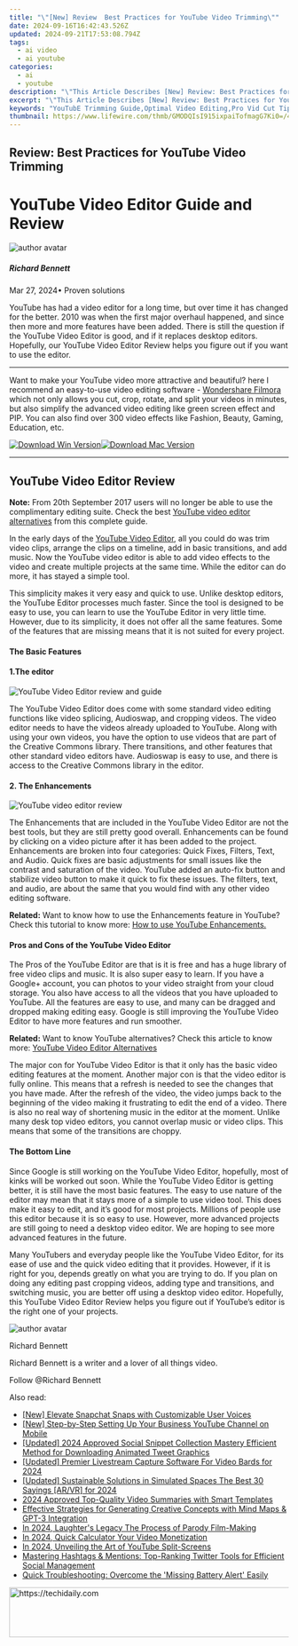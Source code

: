 ```yaml
---
title: "\"[New] Review  Best Practices for YouTube Video Trimming\""
date: 2024-09-16T16:42:43.526Z
updated: 2024-09-21T17:53:08.794Z
tags:
  - ai video
  - ai youtube
categories:
  - ai
  - youtube
description: "\"This Article Describes [New] Review: Best Practices for YouTube Video Trimming\""
excerpt: "\"This Article Describes [New] Review: Best Practices for YouTube Video Trimming\""
keywords: "YouTubE Trimming Guide,Optimal Video Editing,Pro Vid Cut Tips,Engaging Video Format,Shorten Vids Effectively,Video Edit Best Practices,Maximize View Time"
thumbnail: https://www.lifewire.com/thmb/GMODQIsI915ixpaiTofmagG7Ki0=/400x300/filters:no_upscale():max_bytes(150000):strip_icc()/original-pixel-fold-9fd8926119f846c9bc51c701453dd6c2.png
---
```


## Review: Best Practices for YouTube Video Trimming

# YouTube Video Editor Guide and Review

![author avatar](https://images.wondershare.com/filmora/article-images/richard-bennett.jpg)

##### Richard Bennett

 Mar 27, 2024• Proven solutions

YouTube has had a video editor for a long time, but over time it has changed for the better. 2010 was when the first major overhaul happened, and since then more and more features have been added. There is still the question if the YouTube Video Editor is good, and if it replaces desktop editors. Hopefully, our YouTube Video Editor Review helps you figure out if you want to use the editor.

---

Want to make your YouTube video more attractive and beautiful? here I recommend an easy-to-use video editing software - [Wondershare Filmora](https://tools.techidaily.com/wondershare/filmora/download/) which not only allows you cut, crop, rotate, and split your videos in minutes, but also simplify the advanced video editing like green screen effect and PIP. You can also find over 300 video effects like Fashion, Beauty, Gaming, Education, etc.

[![Download Win Version](https://images.wondershare.com/filmora/guide/download-btn-win.jpg)](https://tools.techidaily.com/wondershare/filmora/download/)[![Download Mac Version](https://images.wondershare.com/filmora/guide/download-btn-mac.jpg)](https://tools.techidaily.com/wondershare/filmora/download/)

---

## YouTube Video Editor Review

**Note:** From 20th September 2017 users will no longer be able to use the complimentary editing suite. Check the best [YouTube video editor alternatives](https://tools.techidaily.com/wondershare/filmora/download/) from this complete guide.

In the early days of the [YouTube Video Editor](https://www.youtube.com/editor), all you could do was trim video clips, arrange the clips on a timeline, add in basic transitions, and add music. Now the YouTube video editor is able to add video effects to the video and create multiple projects at the same time. While the editor can do more, it has stayed a simple tool.

This simplicity makes it very easy and quick to use. Unlike desktop editors, the YouTube Editor processes much faster. Since the tool is designed to be easy to use, you can learn to use the YouTube Editor in very little time. However, due to its simplicity, it does not offer all the same features. Some of the features that are missing means that it is not suited for every project.

#### **The Basic Features**

#### 1.The editor

![YouTube Video Editor review and guide](https://images.wondershare.com/filmora/article-images/add-music-to-youtube-video-6.jpg)

The YouTube Video Editor does come with some standard video editing functions like video splicing, Audioswap, and cropping videos. The video editor needs to have the videos already uploaded to YouTube. Along with using your own videos, you have the option to use videos that are part of the Creative Commons library. There transitions, and other features that other standard video editors have. Audioswap is easy to use, and there is access to the Creative Commons library in the editor.

#### 2. The Enhancements

![YouTube video editor review](https://images.wondershare.com/filmora/article-images/quick-fix.jpg)

The Enhancements that are included in the YouTube Video Editor are not the best tools, but they are still pretty good overall. Enhancements can be found by clicking on a video picture after it has been added to the project. Enhancements are broken into four categories: Quick Fixes, Filters, Text, and Audio. Quick fixes are basic adjustments for small issues like the contrast and saturation of the video. YouTube added an auto-fix button and stabilize video button to make it quick to fix these issues. The filters, text, and audio, are about the same that you would find with any other video editing software.

**Related:** Want to know how to use the Enhancements feature in YouTube? Check this tutorial to know more: [How to use YouTube Enhancements.](https://tools.techidaily.com/wondershare/filmora/download/)

#### **Pros and Cons of the YouTube Video Editor**

The Pros of the YouTube Editor are that is it is free and has a huge library of free video clips and music. It is also super easy to learn. If you have a Google+ account, you can photos to your video straight from your cloud storage. You also have access to all the videos that you have uploaded to YouTube. All the features are easy to use, and many can be dragged and dropped making editing easy. Google is still improving the YouTube Video Editor to have more features and run smoother.

**Related:** Want to know YouTube alternatives? Check this article to know more: [YouTube Video Editor Alternatives](https://tools.techidaily.com/wondershare/filmora/download/)

The major con for YouTube Video Editor is that it only has the basic video editing features at the moment. Another major con is that the video editor is fully online. This means that a refresh is needed to see the changes that you have made. After the refresh of the video, the video jumps back to the beginning of the video making it frustrating to edit the end of a video. There is also no real way of shortening music in the editor at the moment. Unlike many desk top video editors, you cannot overlap music or video clips. This means that some of the transitions are choppy.

#### **The Bottom Line**

Since Google is still working on the YouTube Video Editor, hopefully, most of kinks will be worked out soon. While the YouTube Video Editor is getting better, it is still have the most basic features. The easy to use nature of the editor may mean that it stays more of a simple to use video tool. This does make it easy to edit, and it’s good for most projects. Millions of people use this editor because it is so easy to use. However, more advanced projects are still going to need a desktop video editor. We are hoping to see more advanced features in the future.

Many YouTubers and everyday people like the YouTube Video Editor, for its ease of use and the quick video editing that it provides. However, if it is right for you, depends greatly on what you are trying to do. If you plan on doing any editing past cropping videos, adding type and transitions, and switching music, you are better off using a desktop video editor. Hopefully, this YouTube Video Editor Review helps you figure out if YouTube’s editor is the right one of your projects.

![author avatar](https://images.wondershare.com/filmora/article-images/richard-bennett.jpg)

Richard Bennett

Richard Bennett is a writer and a lover of all things video.

Follow @Richard Bennett

<ins class="adsbygoogle"
      style="display:block"
      data-ad-client="ca-pub-7571918770474297"
      data-ad-slot="8358498916"
      data-ad-format="auto"
      data-full-width-responsive="true"></ins>

<span class="atpl-alsoreadstyle">Also read:</span>
<div><ul>
<li><a href="https://snapchat-videos.techidaily.com/new-elevate-snapchat-snaps-with-customizable-user-voices/"><u>[New] Elevate Snapchat Snaps with Customizable User Voices</u></a></li>
<li><a href="https://youtube-help.techidaily.com/new-step-by-step-setting-up-your-business-youtube-channel-on-mobile/"><u>[New] Step-by-Step Setting Up Your Business YouTube Channel on Mobile</u></a></li>
<li><a href="https://twitter-videos.techidaily.com/updated-2024-approved-social-snippet-collection-mastery-efficient-method-for-downloading-animated-tweet-graphics/"><u>[Updated] 2024 Approved Social Snippet Collection Mastery Efficient Method for Downloading Animated Tweet Graphics</u></a></li>
<li><a href="https://youtube-webster.techidaily.com/ed-premier-livestream-capture-software-for-video-bards-for-2024/"><u>[Updated] Premier Livestream Capture Software For Video Bards for 2024</u></a></li>
<li><a href="https://fox-blue.techidaily.com/updated-sustainable-solutions-in-simulated-spaces-the-best-30-sayings-arvr-for-2024/"><u>[Updated] Sustainable Solutions in Simulated Spaces The Best 30 Sayings [AR/VR] for 2024</u></a></li>
<li><a href="https://youtube-help.techidaily.com/2024-approved-top-quality-video-summaries-with-smart-templates/"><u>2024 Approved Top-Quality Video Summaries with Smart Templates</u></a></li>
<li><a href="https://tech-revival.techidaily.com/effective-strategies-for-generating-creative-concepts-with-mind-maps-and-gpt-3-integration/"><u>Effective Strategies for Generating Creative Concepts with Mind Maps & GPT-3 Integration</u></a></li>
<li><a href="https://youtube-help.techidaily.com/in-2024-laughters-legacy-the-process-of-parody-film-making/"><u>In 2024, Laughter's Legacy The Process of Parody Film-Making</u></a></li>
<li><a href="https://youtube-help.techidaily.com/in-2024-quick-calculator-your-video-monetization/"><u>In 2024, Quick Calculator Your Video Monetization</u></a></li>
<li><a href="https://youtube-help.techidaily.com/in-2024-unveiling-the-art-of-youtube-split-screens/"><u>In 2024, Unveiling the Art of YouTube Split-Screens</u></a></li>
<li><a href="https://techtrends.techidaily.com/mastering-hashtags-and-mentions-top-ranking-twitter-tools-for-efficient-social-management/"><u>Mastering Hashtags & Mentions: Top-Ranking Twitter Tools for Efficient Social Management</u></a></li>
<li><a href="https://common-error.techidaily.com/quick-troubleshooting-overcome-the-missing-battery-alert-easily/"><u>Quick Troubleshooting: Overcome the 'Missing Battery Alert' Easily</u></a></li>
</ul></div>

<!-- affiliate ads begin -->
<a href="https://appsumo.8odi.net/c/5597632/2037346/7443" target="_top" id="2037346">
  <img src="//a.impactradius-go.com/display-ad/7443-2037346" border="0" alt="https://techidaily.com" width="728" height="90"/>
</a>
<img height="0" width="0" src="https://appsumo.8odi.net/i/5597632/2037346/7443" style="position:absolute;visibility:hidden;" border="0" />
<!-- affiliate ads end -->

